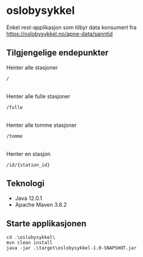 # oslobysykkel

Enkel rest-applikasjon som tilbyr data konsumert fra https://oslobysykkel.no/apne-data/sanntid 

## Tilgjengelige endepunkter 
Henter alle stasjoner
```
/
```
<br/>Henter alle fulle stasjoner
```
/fulle
```
<br/>Henter alle tomme stasjoner
```
/tomme
```
<br/>Henter en stasjon
```
/id/{station_id}
```
## Teknologi
* Java 12.0.1
* Apache Maven 3.6.2 

## Starte applikasjonen
```
cd .\oslobysykkel\
mvn clean install
java -jar .\target\oslobysykkel-1.0-SNAPSHOT.jar
```
